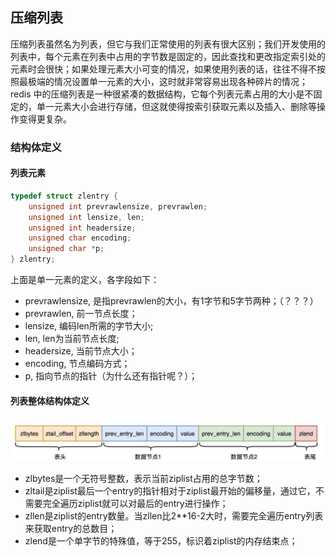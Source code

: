 ## 压缩列表

压缩列表虽然名为列表，但它与我们正常使用的列表有很大区别；我们开发使用的列表中，每个元素在列表中占用的字节数是固定的，因此查找和更改指定索引处的元素时会很快；如果处理元素大小可变的情况，如果使用列表的话，往往不得不按照最极端的情况设置单一元素的大小，这时就非常容易出现各种碎片的情况；redis 中的压缩列表是一种很紧凑的数据结构，它每个列表元素占用的大小是不固定的，单一元素大小会进行存储，但这就使得按索引获取元素以及插入、删除等操作变得更复杂。

### 结构体定义

#### 列表元素

```c
typedef struct zlentry {
    unsigned int prevrawlensize, prevrawlen;
    unsigned int lensize, len;
    unsigned int headersize;
    unsigned char encoding;
    unsigned char *p;
} zlentry;
```

上面是单一元素的定义，各字段如下：

- prevrawlensize, 是指prevrawlen的大小，有1字节和5字节两种；（？？？）
- prevrawlen, 前一节点长度； 
- lensize, 编码len所需的字节大小;
- len, len为当前节点长度;
- headersize, 当前节点大小；
- encoding, 节点编码方式；
- p, 指向节点的指针（为什么还有指针呢？）；



#### 列表整体结构体定义

![redis-ziplist-structure](./picture/redis-ziplist-structure.png)

- zlbytes是一个无符号整数，表示当前ziplist占用的总字节数；
- zltail是ziplist最后一个entry的指针相对于ziplist最开始的偏移量，通过它，不需要完全遍历ziplist就可以对最后的entry进行操作；
- zllen是ziplist的entry数量。当zllen比2**16-2大时，需要完全遍历entry列表来获取entry的总数目；
- zlend是一个单字节的特殊值，等于255，标识着ziplist的内存结束点；